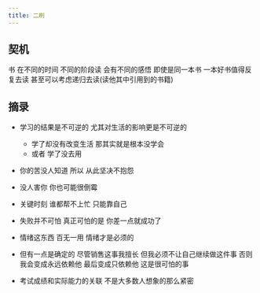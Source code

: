 ```yaml
---
title: 二刷
---
```


## 契机

书 在不同的时间 不同的阶段读 会有不同的感悟 即使是同一本书 一本好书值得反复去读 甚至可以考虑递归去读(读他其中引用到的书籍)

## 摘录

- 学习的结果是不可逆的 尤其对生活的影响更是不可逆的
  - 学了却没有改变生活 那其实就是根本没学会
  - 或者 学了没去用

- 你的苦没人知道 所以 从此坚决不抱怨
- 没人害你 你也可能很倒霉
- 关键时刻 谁都帮不上忙 只能靠自己
- 失败并不可怕 真正可怕的是 你差一点就成功了
- 情绪这东西 百无一用 情绪才是必须的

- 但有一点是确定的 尽管销售这事我擅长 但我必须不让自己继续做这件事 否则我会变成永远依赖他 最后变成只依赖他 这是很可怕的事
- 考试成绩和实际能力的关联 不是大多数人想象的那么紧密

